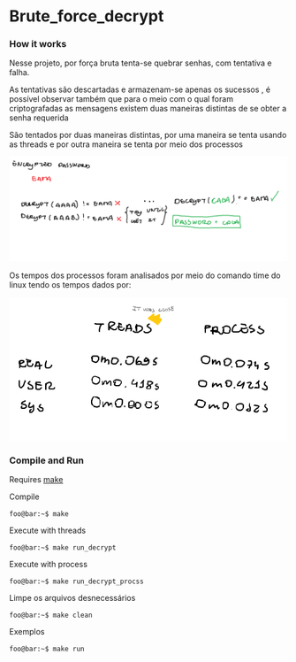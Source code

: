 # Brute_force_decrypt
### How it works
Nesse projeto, por força bruta tenta-se quebrar senhas, com tentativa e falha.

As tentativas são descartadas e armazenam-se apenas os sucessos , é possível observar também que para o meio com o qual foram criptografadas as mensagens existem duas maneiras distintas de se obter a senha requerida

São tentados por duas maneiras distintas, por uma maneira se tenta usando as threads e por outra maneira se tenta por meio dos processos

![Imagem1](/files/img.png)

Os tempos dos processos foram analisados por meio do comando time do linux tendo os tempos dados por:

![Imagem2](/files/img2.png)

### Compile and Run

Requires [make](https://www.gnu.org/software/make/)

Compile
```console
foo@bar:~$ make
```

Execute with threads
```console
foo@bar:~$ make run_decrypt
```
Execute with process
```console
foo@bar:~$ make run_decrypt_procss
```
Limpe os arquivos desnecessários
```console
foo@bar:~$ make clean
```
Exemplos
```console
foo@bar:~$ make run
```
